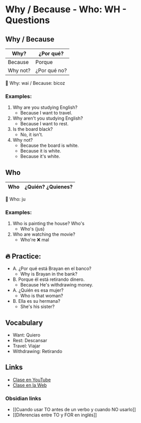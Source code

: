 # Why / Because - Who: WH - Questions 

## Why / Because

|Why?    |¿Por qué?   |
|--------|------------|
|Because |Porque      | 
|Why not?|¿Por qué no?|

📌 Why: wai / Because: bicoz

### Examples:

1. Why are you studying English?
	- Because I want to travel.
2. Why aren't you studying English?
	- Because I want to rest.
3. Is the board black?
	- No, it isn't.
4. Why not?
	- Because the board is white.
	- Because it is white.
	- Because it's white.

## Who 

|Who |¿Quién? ¿Quienes? |
|----|------------------|

📌 Who: ju

### Examples:

1. Who is painting the house? Who's
	- Who's (jus)
2. Who are watching the movie?
	- Who're ❌ mal

## 🔥 Practice:

- A. ¿Por qué está Brayan en el banco?
	- Why is Brayan in the bank?
- B. Porque él está retirando dinero.
	- Because He's withdrawing money.
- A. ¿Quién es esa mujer?
	- Who is that woman?
- B. Ella es su hermana?
	- She's his sister?

## Vocabulary

- Want: Quiero
- Rest: Descansar
- Travel: Viajar
- Withdrawing: Retirando

## Links

- [Clase en YouTube](https://www.youtube.com/watch?v=mqTQTONrHEA&list=PLgrNDDl9MxYmUmf19zPiljdg8FKIRmP78&index=7)    
- [Clase en la Web](https://www.pacho8a.com/ingl%C3%A9s/curso-ingl%C3%A9s-desde-cero/lecci%C3%B3n-7/)

### Obsidian links

- [[Cuando usar TO antes de un verbo y cuando NO usarlo]]
- [[Diferencias entre TO y FOR en inglés]]